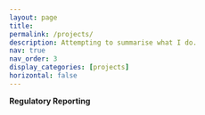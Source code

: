 ```yaml
---
layout: page
title: 
permalink: /projects/
description: Attempting to summarise what I do. 
nav: true
nav_order: 3
display_categories: [projects]
horizontal: false
---
```


<b>Regulatory Reporting</b>


